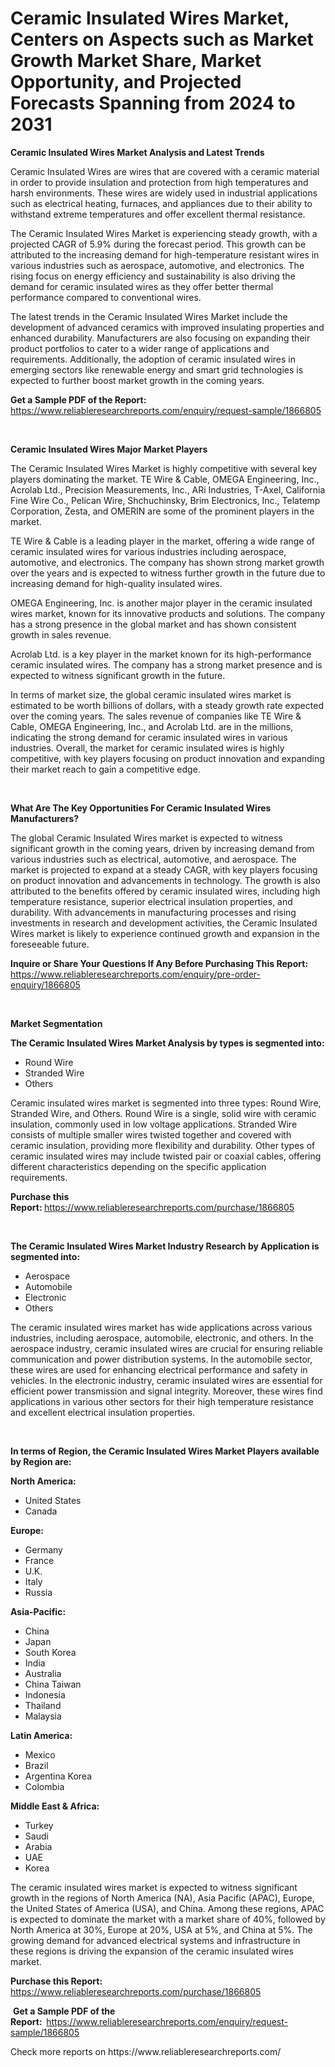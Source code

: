 <p><h1>Ceramic Insulated Wires Market, Centers on Aspects such as Market Growth Market Share, Market Opportunity, and Projected Forecasts Spanning from 2024 to 2031</h1></p><p><strong>Ceramic Insulated Wires Market Analysis and Latest Trends</strong></p>
<p><p>Ceramic Insulated Wires are wires that are covered with a ceramic material in order to provide insulation and protection from high temperatures and harsh environments. These wires are widely used in industrial applications such as electrical heating, furnaces, and appliances due to their ability to withstand extreme temperatures and offer excellent thermal resistance.</p><p>The Ceramic Insulated Wires Market is experiencing steady growth, with a projected CAGR of 5.9% during the forecast period. This growth can be attributed to the increasing demand for high-temperature resistant wires in various industries such as aerospace, automotive, and electronics. The rising focus on energy efficiency and sustainability is also driving the demand for ceramic insulated wires as they offer better thermal performance compared to conventional wires.</p><p>The latest trends in the Ceramic Insulated Wires Market include the development of advanced ceramics with improved insulating properties and enhanced durability. Manufacturers are also focusing on expanding their product portfolios to cater to a wider range of applications and requirements. Additionally, the adoption of ceramic insulated wires in emerging sectors like renewable energy and smart grid technologies is expected to further boost market growth in the coming years.</p></p>
<p><strong>Get a Sample PDF of the Report:&nbsp;</strong> <a href="https://www.reliableresearchreports.com/enquiry/request-sample/1866805">https://www.reliableresearchreports.com/enquiry/request-sample/1866805</a></p>
<p>&nbsp;</p>
<p><strong>Ceramic Insulated Wires Major Market Players</strong></p>
<p><p>The Ceramic Insulated Wires Market is highly competitive with several key players dominating the market. TE Wire & Cable, OMEGA Engineering, Inc., Acrolab Ltd., Precision Measurements, Inc., ARi Industries, T-Axel, California Fine Wire Co., Pelican Wire, Shchuchinsky, Brim Electronics, Inc., Telatemp Corporation, Zesta, and OMERIN are some of the prominent players in the market.</p><p>TE Wire & Cable is a leading player in the market, offering a wide range of ceramic insulated wires for various industries including aerospace, automotive, and electronics. The company has shown strong market growth over the years and is expected to witness further growth in the future due to increasing demand for high-quality insulated wires.</p><p>OMEGA Engineering, Inc. is another major player in the ceramic insulated wires market, known for its innovative products and solutions. The company has a strong presence in the global market and has shown consistent growth in sales revenue.</p><p>Acrolab Ltd. is a key player in the market known for its high-performance ceramic insulated wires. The company has a strong market presence and is expected to witness significant growth in the future.</p><p>In terms of market size, the global ceramic insulated wires market is estimated to be worth billions of dollars, with a steady growth rate expected over the coming years. The sales revenue of companies like TE Wire & Cable, OMEGA Engineering, Inc., and Acrolab Ltd. are in the millions, indicating the strong demand for ceramic insulated wires in various industries. Overall, the market for ceramic insulated wires is highly competitive, with key players focusing on product innovation and expanding their market reach to gain a competitive edge.</p></p>
<p>&nbsp;</p>
<p><strong>What Are The Key Opportunities For Ceramic Insulated Wires Manufacturers?</strong></p>
<p><p>The global Ceramic Insulated Wires market is expected to witness significant growth in the coming years, driven by increasing demand from various industries such as electrical, automotive, and aerospace. The market is projected to expand at a steady CAGR, with key players focusing on product innovation and advancements in technology. The growth is also attributed to the benefits offered by ceramic insulated wires, including high temperature resistance, superior electrical insulation properties, and durability. With advancements in manufacturing processes and rising investments in research and development activities, the Ceramic Insulated Wires market is likely to experience continued growth and expansion in the foreseeable future.</p></p>
<p><strong>Inquire or Share Your Questions If Any Before Purchasing This Report:</strong> <a href="https://www.reliableresearchreports.com/enquiry/pre-order-enquiry/1866805">https://www.reliableresearchreports.com/enquiry/pre-order-enquiry/1866805</a></p>
<p>&nbsp;</p>
<p><strong>Market Segmentation</strong></p>
<p><strong>The Ceramic Insulated Wires Market Analysis by types is segmented into:</strong></p>
<p><ul><li>Round Wire</li><li>Stranded Wire</li><li>Others</li></ul></p>
<p><p>Ceramic insulated wires market is segmented into three types: Round Wire, Stranded Wire, and Others. Round Wire is a single, solid wire with ceramic insulation, commonly used in low voltage applications. Stranded Wire consists of multiple smaller wires twisted together and covered with ceramic insulation, providing more flexibility and durability. Other types of ceramic insulated wires may include twisted pair or coaxial cables, offering different characteristics depending on the specific application requirements.</p></p>
<p><strong>Purchase this Report:&nbsp;</strong><a href="https://www.reliableresearchreports.com/purchase/1866805">https://www.reliableresearchreports.com/purchase/1866805</a></p>
<p>&nbsp;</p>
<p><strong>The Ceramic Insulated Wires Market Industry Research by Application is segmented into:</strong></p>
<p><ul><li>Aerospace</li><li>Automobile</li><li>Electronic</li><li>Others</li></ul></p>
<p><p>The ceramic insulated wires market has wide applications across various industries, including aerospace, automobile, electronic, and others. In the aerospace industry, ceramic insulated wires are crucial for ensuring reliable communication and power distribution systems. In the automobile sector, these wires are used for enhancing electrical performance and safety in vehicles. In the electronic industry, ceramic insulated wires are essential for efficient power transmission and signal integrity. Moreover, these wires find applications in various other sectors for their high temperature resistance and excellent electrical insulation properties.</p></p>
<p>&nbsp;</p>
<p><strong>In terms of Region, the Ceramic Insulated Wires Market Players available by Region are:</strong></p>
<p>
    <p> <strong> North America: </strong>
        <ul>
            <li>United States</li>
            <li>Canada</li>
        </ul>
        </p> 
    <p> <strong> Europe: </strong>
        <ul>
            <li>Germany</li>
            <li>France</li>
            <li>U.K.</li>
            <li>Italy</li>
            <li>Russia</li>
        </ul>
        </p> 
    <p> <strong> Asia-Pacific: </strong>
        <ul>
            <li>China</li>
            <li>Japan</li>
            <li>South Korea</li>
            <li>India</li>
            <li>Australia</li>
            <li>China Taiwan</li>
            <li>Indonesia</li>
            <li>Thailand</li>
            <li>Malaysia</li>
        </ul>
        </p> 
    <p> <strong> Latin America: </strong>
        <ul>
            <li>Mexico</li>
            <li>Brazil</li>
            <li>Argentina Korea</li>
            <li>Colombia</li>
        </ul>
        </p> 
    <p> <strong> Middle East & Africa: </strong>
        <ul>
            <li>Turkey</li>
            <li>Saudi</li>
            <li>Arabia</li>
            <li>UAE</li>
            <li>Korea</li>
        </ul>
    </p>
    </p>
<p><p>The ceramic insulated wires market is expected to witness significant growth in the regions of North America (NA), Asia Pacific (APAC), Europe, the United States of America (USA), and China. Among these regions, APAC is expected to dominate the market with a market share of 40%, followed by North America at 30%, Europe at 20%, USA at 5%, and China at 5%. The growing demand for advanced electrical systems and infrastructure in these regions is driving the expansion of the ceramic insulated wires market.</p></p>
<p><strong>Purchase this Report: </strong><a href="https://www.reliableresearchreports.com/purchase/1866805">https://www.reliableresearchreports.com/purchase/1866805</a></p>
<p>&nbsp;<strong>Get a Sample PDF of the Report:&nbsp;&nbsp;</strong><a href="https://www.reliableresearchreports.com/enquiry/request-sample/1866805">https://www.reliableresearchreports.com/enquiry/request-sample/1866805</a></p>
<p><strong></strong></p>
<p>Check more reports on https://www.reliableresearchreports.com/</p>